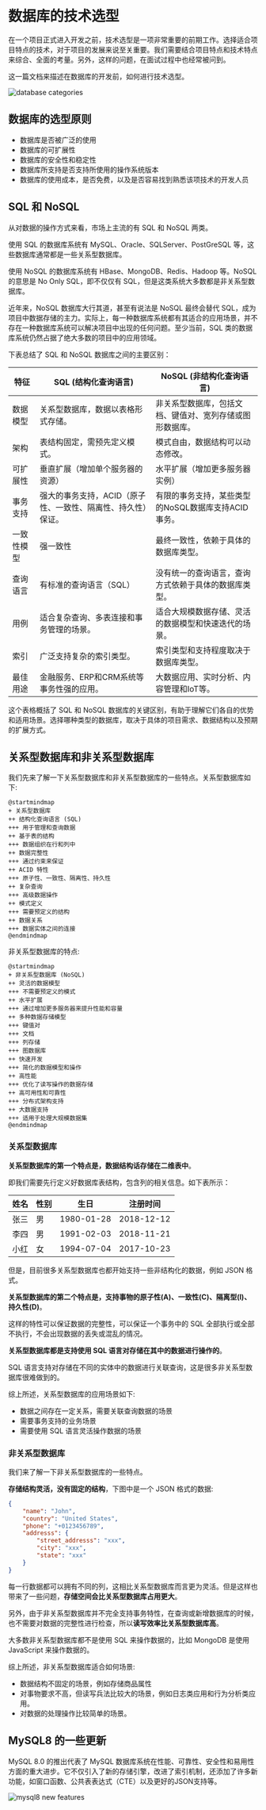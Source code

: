 # 数据库的技术选型 

在一个项目正式进入开发之前，技术选型是一项非常重要的前期工作。选择适合项目特点的技术，对于项目的发展来说至关重要。我们需要结合项目特点和技术特点来综合、全面的考量。另外，这样的问题，在面试过程中也经常被问到。

这一篇文档来描述在数据库的开发前，如何进行技术选型。

<img src="http://file-linker.oss-cn-hangzhou.aliyuncs.com/L6VQ3CotpMkpPBaiuayy.jpeg" alt="database categories"/>

## 数据库的选型原则

- 数据库是否被广泛的使用
- 数据库的可扩展性
- 数据库的安全性和稳定性
- 数据库所支持是否支持所使用的操作系统版本
- 数据库的使用成本，是否免费，以及是否容易找到熟悉该项技术的开发人员

## SQL 和 NoSQL

从对数据的操作方式来看，市场上主流的有 SQL 和 NoSQL 两类。

使用 SQL 的数据库系统有 MySQL、Oracle、SQLServer、PostGreSQL 等，这些数据库通常都是一些关系型数据库。

使用 NoSQL 的数据库系统有 HBase、MongoDB、Redis、Hadoop 等。NoSQL 的意思是 No Only SQL，即不仅仅有 SQL，但是这类系统大多数都是非关系型数据库。

近年来，NoSQL 数据库大行其道，甚至有说法是 NoSQL 最终会替代 SQL，成为项目中数据存储的主力。实际上，每一种数据库系统都有其适合的应用场景，并不存在一种数据库系统可以解决项目中出现的任何问题。至少当前，SQL 类的数据库系统仍然占据了绝大多数的项目中的应用领域。

下表总结了 SQL 和 NoSQL 数据库之间的主要区别：

| 特征    | SQL (结构化查询语言)                    | NoSQL (非结构化查询语言)               |
|-------|----------------------------------|--------------------------------|
| 数据模型  | 关系型数据库，数据以表格形式存储。                | 非关系型数据库，包括文档、键值对、宽列存储或图形数据库。   |
| 架构    | 表结构固定，需预先定义模式。                   | 模式自由，数据结构可以动态修改。               |
| 可扩展性  | 垂直扩展（增加单个服务器的资源）                 | 水平扩展（增加更多服务器实例）                |
| 事务支持  | 强大的事务支持，ACID（原子性、一致性、隔离性、持久性）保证。 | 有限的事务支持，某些类型的NoSQL数据库支持ACID事务。 |
| 一致性模型 | 强一致性                             | 最终一致性，依赖于具体的数据库类型。             |
| 查询语言  | 有标准的查询语言（SQL）                    | 没有统一的查询语言，查询方式依赖于具体的数据库类型。     |
| 用例    | 适合复杂查询、多表连接和事务管理的场景。             | 适合大规模数据存储、灵活的数据模型和快速迭代的场景。     |
| 索引    | 广泛支持复杂的索引类型。                     | 索引类型和支持程度取决于数据库类型。             |
| 最佳用途  | 金融服务、ERP和CRM系统等事务性强的应用。          | 大数据应用、实时分析、内容管理和IoT等。          |

这个表格概括了 SQL 和 NoSQL 数据库的关键区别，有助于理解它们各自的优势和适用场景。选择哪种类型的数据库，取决于具体的项目需求、数据结构以及预期的扩展方式。

## 关系型数据库和非关系型数据库

我们先来了解一下关系型数据库和非关系型数据库的一些特点。关系型数据库如下:
```plantuml
@startmindmap
+ 关系型数据库
++ 结构化查询语言 (SQL)
+++ 用于管理和查询数据
++ 基于表的结构
+++ 数据组织在行和列中
++ 数据完整性
+++ 通过约束来保证
++ ACID 特性
+++ 原子性、一致性、隔离性、持久性
++ 复杂查询
+++ 高级数据操作
++ 模式定义
+++ 需要预定义的结构
++ 数据关系
+++ 数据实体之间的连接
@endmindmap
```

非关系型数据库的特点:

```plantuml
@startmindmap
+ 非关系型数据库 (NoSQL)
++ 灵活的数据模型
+++ 不需要预定义的模式
++ 水平扩展
+++ 通过增加更多服务器来提升性能和容量
++ 多种数据存储模型
+++ 键值对
+++ 文档
+++ 列存储
+++ 图数据库
++ 快速开发
+++ 简化的数据模型和操作
++ 高性能
+++ 优化了读写操作的数据存储
++ 高可用性和可靠性
+++ 分布式架构支持
++ 大数据支持
+++ 适用于处理大规模数据集
@endmindmap
```

### 关系型数据库

**关系型数据库的第一个特点是，数据结构话存储在二维表中**。

即我们需要先行定义好数据库表结构，包含列的相关信息。如下表所示：

| 姓名 | 性别 | 生日         | 注册时间       |
|----|----|------------|------------|
| 张三 | 男  | 1980-01-28 | 2018-12-12 |
| 李四 | 男  | 1991-02-03 | 2018-11-21 |
| 小红 | 女  | 1994-07-04 | 2017-10-23 |


但是，目前很多关系型数据库也都开始支持一些非结构化的数据，例如 JSON 格式。

**关系型数据库的第二个特点是，支持事物的原子性(A)、一致性(C)、隔离型(I)、持久性(D)**。

这样的特性可以保证数据的完整性，可以保证一个事务中的 SQL 全部执行或全部不执行，不会出现数据的丢失或混乱的情况。

**关系型数据库都是支持使用 SQL 语言对存储在其中的数据进行操作的**。

SQL 语言支持对存储在不同的实体中的数据进行关联查询，这是很多非关系型数据库很难做到的。

综上所述，关系型数据库的应用场景如下:

- 数据之间存在一定关系，需要关联查询数据的场景
- 需要事务支持的业务场景
- 需要使用 SQL 语言灵活操作数据的场景

### 非关系型数据库

我们来了解一下非关系型数据库的一些特点。

**存储结构灵活，没有固定的结构**，下图中是一个 JSON 格式的数据:

```json
{
    "name": "John",
    "country": "United States",
    "phone": "+0123456789",
    "addresss": {
        "street_addresss": "xxx",
        "city": "xxx",
        "state": "xxx"
    }
}
```


每一行数据都可以拥有不同的列，这相比关系型数据库而言更为灵活。但是这样也带来了一些问题，**存储空间会比关系型数据库占用更大**。

另外，由于非关系型数据库并不完全支持事务特性，在查询或新增数据库的时候，也不需要对数据的完整性进行检查，所以**读写效率比关系型数据库高**。

大多数非关系型数据库都不是使用 SQL 来操作数据的，比如 MongoDB 是使用 JavaScript 来操作数据的。

综上所述，非关系型数据库适合如何场景:

- 数据结构不固定的场景，例如存储商品属性
- 对事物要求不高，但读写兵法比较大的场景，例如日志类应用和行为分析类应用。
- 对数据的处理操作比较简单的场景。

## MySQL8 的一些更新

MySQL 8.0 的推出代表了 MySQL 数据库系统在性能、可靠性、安全性和易用性方面的重大进步。它不仅引入了新的存储引擎，改进了索引机制，还添加了许多新功能，如窗口函数、公共表表达式（CTE）以及更好的JSON支持等。

<img src="http://file-linker.oss-cn-hangzhou.aliyuncs.com/OUfLMYiFLPBFRmova2Pi.jpeg" alt="mysql8 new features"/>